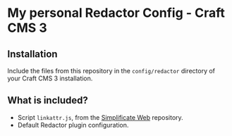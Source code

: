 # My personal Redactor Config - Craft CMS 3

## Installation
Include the files from this repository in the `config/redactor` directory of your Craft CMS 3 installation.

## What is included?
* Script `linkattr.js`, from the [Simplificate Web](https://github.com/simplicate-web/redactor-link-attr) repository. 
* Default Redactor plugin configuration. 

